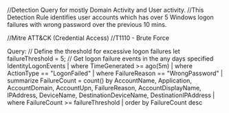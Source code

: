 //Detection Query for mostly Domain Activity and User activity.
//This Detection Rule identifies user accounts which has over 5 Windows logon failures with wrong password over the previous 10 mins.

//Mitre ATT&CK (Credential Access)
//T1110 - Brute Force

Query: 
// Define the threshold for excessive logon failures
let failureThreshold = 5;
// Get logon failure events in the any days specified
IdentityLogonEvents
| where TimeGenerated >= ago(5m)
| where ActionType == "LogonFailed"
| where FailureReason == "WrongPassword"
| summarize FailureCount = count()
    by
    AccountName,
    Application,
    AccountDomain,
    AccountUpn,
    FailureReason,
    AccountDisplayName,
    IPAddress, DeviceName, DestinationDeviceName, DestinationIPAddress
    | where FailureCount >= failureThreshold
| order by FailureCount desc
